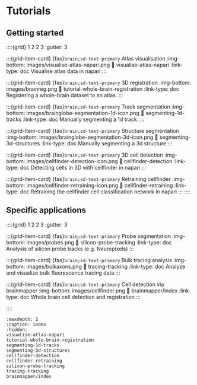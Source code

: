# Tutorials

## Getting started

::::{grid} 1 2 2 3
:gutter: 3

:::{grid-item-card} {fas}`brain;sd-text-primary` Atlas visualisation
:img-bottom: images/visualise-atlas-napari.png
:link: visualise-atlas-napari
:link-type: doc
Visualise atlas data in napari
:::

:::{grid-item-card} {fas}`brain;sd-text-primary` 3D registration
:img-bottom: images/brainreg.png
:link: tutorial-whole-brain-registration
:link-type: doc
Registering a whole-brain dataset to an atlas.
:::

:::{grid-item-card} {fas}`brain;sd-text-primary` Track segmentation
:img-bottom: images/brainglobe-segmentation-1d-icon.png
:link: segmenting-1d-tracks
:link-type: doc
Manually segmenting a 1d track.
:::

:::{grid-item-card} {fas}`brain;sd-text-primary` Structure segmentation
:img-bottom: images/brainglobe-segmentation-3d-icon.png
:link: segmenting-3d-structures
:link-type: doc
Manually segmenting a 3d structure
:::

:::{grid-item-card} {fas}`brain;sd-text-primary` 3D cell detection
:img-bottom: images/cellfinder-detection-icon.png
:link: cellfinder-detection
:link-type: doc
Detecting cells in 3D with cellfinder in napari
:::

:::{grid-item-card} {fas}`brain;sd-text-primary` Retraining cellfinder
:img-bottom: images/cellfinder-retraining-icon.png
:link: cellfinder-retraining
:link-type: doc
Retraining the cellfinder cell classification network in napari
:::
::::

## Specific applications

::::{grid} 1 2 2 3
:gutter: 3

:::{grid-item-card} {fas}`brain;sd-text-primary` Probe segmentation
:img-bottom: images/probes.png
:link: silicon-probe-tracking
:link-type: doc
Analysis of silicon probe tracks (e.g. Neuropixels)
:::

:::{grid-item-card} {fas}`brain;sd-text-primary` Bulk tracing analysis
:img-bottom: images/bulkaxons.png
:link: tracing-tracking
:link-type: doc
Analyze and visualize bulk fluorescence tracing data
:::

:::{grid-item-card} {fas}`brain;sd-text-primary` Cell detection via brainmapper
:img-bottom: images/cellfinder.png
:link: brainmapper/index
:link-type: doc
Whole brain cell detection and registration
:::

::::

```{toctree}
:maxdepth: 2
:caption: Index
:hidden:
visualise-atlas-napari
tutorial-whole-brain-registration
segmenting-1d-tracks
segmenting-3d-structures
cellfinder-detection
cellfinder-retraining
silicon-probe-tracking
tracing-tracking
brainmapper/index
```
